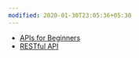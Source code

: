```yaml
---
modified: 2020-01-30T23:05:36+05:30
---
```


- [APIs for Beginners](https://www.youtube.com/watch?v=GZvSYJDk-us&t=766s)
- [RESTful API](https://www.youtube.com/watch?v=Q-BpqyOT3a8)